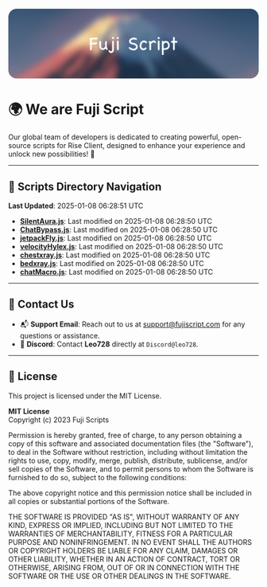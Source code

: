 ![Banner](.github/b.webp)

# 🌍 **We are Fuji Script**

Our global team of developers is dedicated to creating powerful, open-source scripts for Rise Client, designed to enhance your experience and unlock new possibilities! 🌟

---
<!-- SCRIPTS_NAVIGATION_START -->
## 📂 **Scripts Directory Navigation**

**Last Updated**: 2025-01-08 06:28:51 UTC

- **[SilentAura.js](scripts/SilentAura.js)**: Last modified on 2025-01-08 06:28:50 UTC
- **[ChatBypass.js](scripts/ChatBypass.js)**: Last modified on 2025-01-08 06:28:50 UTC
- **[jetpackFly.js](scripts/jetpackFly.js)**: Last modified on 2025-01-08 06:28:50 UTC
- **[velocityHylex.js](scripts/velocityHylex.js)**: Last modified on 2025-01-08 06:28:50 UTC
- **[chestxray.js](scripts/chestxray.js)**: Last modified on 2025-01-08 06:28:50 UTC
- **[bedxray.js](scripts/bedxray.js)**: Last modified on 2025-01-08 06:28:50 UTC
- **[chatMacro.js](scripts/chatMacro.js)**: Last modified on 2025-01-08 06:28:50 UTC

<!-- SCRIPTS_NAVIGATION_END -->

---

## 💬 **Contact Us**  
- 📬 **Support Email**: Reach out to us at [support@fujiscript.com](mailto:support@fujiscript.com) for any questions or assistance.  
- 💬 **Discord**: Contact **Leo728** directly at `Discord@leo728`.

---

## 📜 **License**

This project is licensed under the MIT License.  

**MIT License**  
Copyright (c) 2023 Fuji Scripts  

Permission is hereby granted, free of charge, to any person obtaining a copy of this software and associated documentation files (the "Software"), to deal in the Software without restriction, including without limitation the rights to use, copy, modify, merge, publish, distribute, sublicense, and/or sell copies of the Software, and to permit persons to whom the Software is furnished to do so, subject to the following conditions:  

The above copyright notice and this permission notice shall be included in all copies or substantial portions of the Software.  

THE SOFTWARE IS PROVIDED "AS IS", WITHOUT WARRANTY OF ANY KIND, EXPRESS OR IMPLIED, INCLUDING BUT NOT LIMITED TO THE WARRANTIES OF MERCHANTABILITY, FITNESS FOR A PARTICULAR PURPOSE AND NONINFRINGEMENT. IN NO EVENT SHALL THE AUTHORS OR COPYRIGHT HOLDERS BE LIABLE FOR ANY CLAIM, DAMAGES OR OTHER LIABILITY, WHETHER IN AN ACTION OF CONTRACT, TORT OR OTHERWISE, ARISING FROM, OUT OF OR IN CONNECTION WITH THE SOFTWARE OR THE USE OR OTHER DEALINGS IN THE SOFTWARE.  
